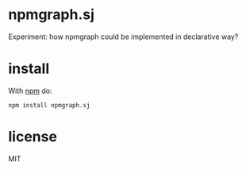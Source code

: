 # npmgraph.sj

Experiment: how npmgraph could be implemented in declarative way?

# install

With [npm](https://npmjs.org) do:

```
npm install npmgraph.sj
```

# license

MIT
